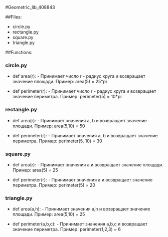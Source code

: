 #Geometric_lib_408843

##Files: 
- circle.py
- rectangle.py
- square.py
- triangle.py

##Functions:

### circle.py

- def area(r): - Принимает число r - радиус круга и возвращает значение площади. Пример: area(5) = 25*pi

- def perimeter(r): - Принимает число r - радиус круга и возвращает значение периметра. Пример: perimeter(5) = 10*pi 

### rectangle.py

- def area(r): - Принимает значения a, b и возвращает значение площади. Пример: area(5,10) = 50

- def perimeter(r): - Принимает значения a, b и возвращает значение периметра. Пример: perimeter(5, 10) = 30

### square.py

- def area(r): - Принимает значения a и возвращает значение площади. Пример: area(5) = 25

- def perimeter(r): - Принимает значения a и возвращает значение периметра. Пример: perimeter(5) = 20

### triangle.py

- def area(a,h): - Принимает значения a,h и возвращает значение площади. Пример: area(5,10) = 25

- def perimeter(a,b,c): - Принимает значения a,b,c и возвращает значение периметра. Пример: perimeter(1,2,3) = 6